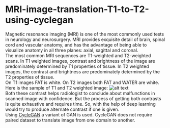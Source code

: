 # MRI-image-translation-T1-to-T2-using-cyclegan   
Magnetic resonance imaging (MRI) is one of the most commonly used tests in neurology and neurosurgery. MRI provides exquisite detail of brain, spinal cord and vascular anatomy, and has the advantage of being able to visualize anatomy in all three planes: axial, sagittal and coronal.   
The most common MRI sequences are T1-weighted and T2-weighted scans. In T1 weighted images, contrast and brightness of the image are predominately determined by T1 properties of tissue. In T2 weighted images, the contrast and brightness are predominately determined by the T2 properties of tissue.  
On T1 images FAT is white. On T2 images both FAT and WATER are white.  Here is the sample of T1 and T2 weighted image: 
![alt text](https://www.startradiology.com/uploads/images/english-class-mri-technique-fig15-example-t1-t2-tumor-blanco.jpg)  
Both these contrast helps radiologist to conclude about malfunctions in scanned image with confidence. But the process of getting both contrasts is quite exhaustive and requires time. So, with the help of deep learning would try to produce alternate contrast if one is given.  
Using [CycleGAN](https://arxiv.org/abs/1703.10593) a variant of GAN is used. CycleGAN does not require paired dataset to translate image from one domain to another. 
